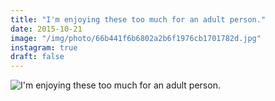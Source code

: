 ```yaml
---
title: "I'm enjoying these too much for an adult person."
date: 2015-10-21
image: "/img/photo/66b441f6b6802a2b6f1976cb1701782d.jpg"
instagram: true
draft: false
---
```


![I'm enjoying these too much for an adult person.](/img/photo/66b441f6b6802a2b6f1976cb1701782d.jpg)
